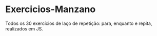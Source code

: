 # Exercicios-Manzano

Todos os 30 exercícios de laço de repetição: para, enquanto e repita, realizados em JS.
